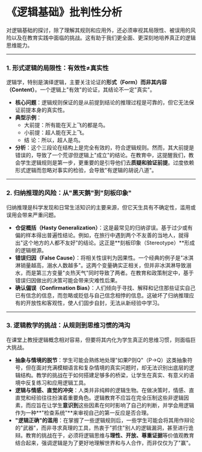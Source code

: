 # 《逻辑基础》批判性分析

对逻辑基础的探讨，除了理解其规则和应用外，还必须审视其局限性、被误用的风险以及在教育实践中面临的挑战。这有助于我们更全面、更深刻地培养真正的逻辑思维能力。

---

### 1. 形式逻辑的局限性：有效性≠真实性

逻辑学，特别是演绎逻辑，主要关注论证的**形式（Form）**而非其**内容（Content）**。一个逻辑上"有效"的论证，其结论不一定"真实"。

*   **核心问题**：逻辑规则保证的是从前提到结论的推理过程是可靠的，但它无法保证前提本身的真实性。
*   **典型示例**：
    *   大前提：所有能在天上飞的都是鸟。
    *   小前提：超人能在天上飞。
    *   结  论：所以，超人是鸟。
*   **分析**：这个三段论在结构上是完全有效的，符合逻辑规则。然而，其大前提是错误的，导致了一个荒谬但逻辑上"成立"的结论。在教育中，这提醒我们，教会学生逻辑规则是第一步，更重要的是引导他们去**质疑和验证前提**。过度依赖形式逻辑而忽略对事实的检验，会导致"有逻辑的胡说八道"。

---

### 2. 归纳推理的风险：从"黑天鹅"到"刻板印象"

归纳推理是科学发现和日常生活知识的主要来源，但它天生具有不确定性，滥用或误用会带来严重问题。

*   **仓促概括（Hasty Generalization）**：这是最常见的归纳谬误。基于过少或有偏的样本得出普遍性结论。例如，在旅行中遇到两个不友善的当地人，就得出"这个地方的人都不友好"的结论。这正是**刻板印象（Stereotype）**形成的逻辑根源。
*   **错误归因（False Cause）**：将相关性误判为因果性。一个经典的例子是"冰淇淋销量越高，溺水人数越多"。这两个变量确实正相关，但并非冰淇淋导致溺水，而是第三方变量"炎热天气"同时导致了两者。在教育和政策制定中，基于错误归因做出的决策可能会带来灾难性后果。
*   **确认偏误（Confirmation Bias）**：人们倾向于寻找、解释和记住那些证实自己已有信念的信息，而忽略或贬低与自己信念相悖的信息。这破坏了归纳推理应有的开放性和客观性，使人们固步自封，无法从新经验中学习。

---

### 3. 逻辑教学的挑战：从规则到思维习惯的鸿沟

在课堂上教授逻辑概念相对容易，但要将其内化为学生真正的思维习惯，则面临巨大挑战。

*   **抽象与情境的脱节**：学生可能会熟练地处理"如果P则Q"（P→Q）这类抽象符号，但在面对充满模糊语言和复杂情境的真实问题时，却无法识别出底层的逻辑结构。教学的挑战在于如何搭建足够多的桥梁，让学生在真实、有意义的语境中反复练习和应用逻辑工具。
*   **逻辑与情感、直觉的冲突**：人类并非纯粹的逻辑生物。在做决策时，情感、直直觉和经验往往扮演着重要角色。逻辑教育不应旨在完全压制这些非逻辑因素，而应旨在让学生**意识到**这些因素在何时影响了自己的判断，并学会用逻辑作为一种**"检查系统"**来审视自己的第一反应是否合理。
*   **"逻辑正确"的滥用**：在掌握了一些逻辑规则后，一些学生可能会将其用作辩论的"武器"，而非寻求真理的工具，热衷于"抓住"别人的逻辑漏洞，甚至进行诡辩。教育的挑战在于，必须将逻辑思维与**理性、开放、尊重证据**等价值观教育结合起来，强调逻辑是为了更好地理解世界和与人合作，而非仅仅为了"赢"。 